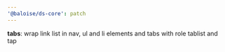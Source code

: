 ```yaml
---
'@baloise/ds-core': patch
---
```


**tabs**: wrap link list in nav, ul and li elements and tabs with role tablist and tap
